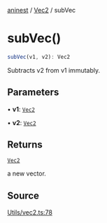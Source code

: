 [aninest](../../index.md) / [Vec2](../index.md) / subVec

# subVec()

```ts
subVec(v1, v2): Vec2
```

Subtracts v2 from v1 immutably.

## Parameters

• **v1**: [`Vec2`](../type-aliases/Vec2.md)

• **v2**: [`Vec2`](../type-aliases/Vec2.md)

## Returns

[`Vec2`](../type-aliases/Vec2.md)

a new vector.

## Source

[Utils/vec2.ts:78](https://github.com/zphrs/aninest/blob/9544357/src/Utils/vec2.ts#L78)
